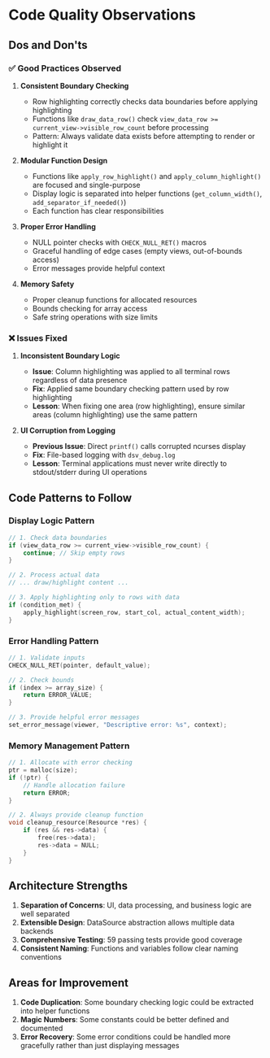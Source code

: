 # Code Quality Observations

## Dos and Don'ts

### ✅ Good Practices Observed

1. **Consistent Boundary Checking**
   - Row highlighting correctly checks data boundaries before applying highlighting
   - Functions like `draw_data_row()` check `view_data_row >= current_view->visible_row_count` before processing
   - Pattern: Always validate data exists before attempting to render or highlight it

2. **Modular Function Design**
   - Functions like `apply_row_highlight()` and `apply_column_highlight()` are focused and single-purpose
   - Display logic is separated into helper functions (`get_column_width()`, `add_separator_if_needed()`)
   - Each function has clear responsibilities

3. **Proper Error Handling**
   - NULL pointer checks with `CHECK_NULL_RET()` macros
   - Graceful handling of edge cases (empty views, out-of-bounds access)
   - Error messages provide helpful context

4. **Memory Safety**
   - Proper cleanup functions for allocated resources
   - Bounds checking for array access
   - Safe string operations with size limits

### ❌ Issues Fixed

1. **Inconsistent Boundary Logic**
   - **Issue**: Column highlighting was applied to all terminal rows regardless of data presence
   - **Fix**: Applied same boundary checking pattern used by row highlighting
   - **Lesson**: When fixing one area (row highlighting), ensure similar areas (column highlighting) use the same pattern

2. **UI Corruption from Logging**
   - **Previous Issue**: Direct `printf()` calls corrupted ncurses display
   - **Fix**: File-based logging with `dsv_debug.log`
   - **Lesson**: Terminal applications must never write directly to stdout/stderr during UI operations

## Code Patterns to Follow

### Display Logic Pattern
```c
// 1. Check data boundaries
if (view_data_row >= current_view->visible_row_count) {
    continue; // Skip empty rows
}

// 2. Process actual data
// ... draw/highlight content ...

// 3. Apply highlighting only to rows with data
if (condition_met) {
    apply_highlight(screen_row, start_col, actual_content_width);
}
```

### Error Handling Pattern
```c
// 1. Validate inputs
CHECK_NULL_RET(pointer, default_value);

// 2. Check bounds
if (index >= array_size) {
    return ERROR_VALUE;
}

// 3. Provide helpful error messages
set_error_message(viewer, "Descriptive error: %s", context);
```

### Memory Management Pattern
```c
// 1. Allocate with error checking
ptr = malloc(size);
if (!ptr) {
    // Handle allocation failure
    return ERROR;
}

// 2. Always provide cleanup function
void cleanup_resource(Resource *res) {
    if (res && res->data) {
        free(res->data);
        res->data = NULL;
    }
}
```

## Architecture Strengths

1. **Separation of Concerns**: UI, data processing, and business logic are well separated
2. **Extensible Design**: DataSource abstraction allows multiple data backends
3. **Comprehensive Testing**: 59 passing tests provide good coverage
4. **Consistent Naming**: Functions and variables follow clear naming conventions

## Areas for Improvement

1. **Code Duplication**: Some boundary checking logic could be extracted into helper functions
2. **Magic Numbers**: Some constants could be better defined and documented
3. **Error Recovery**: Some error conditions could be handled more gracefully rather than just displaying messages 